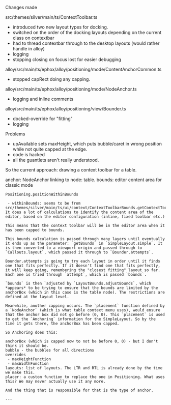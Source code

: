 Changes made


src/themes/silver/main/ts/ContextToolbar.ts

* introduced two new layout types for docking.
* switched on the order of the docking layouts depending on the current class on contextbar
* had to thread contextbar through to the desktop layouts (would rather handle in alloy)
* logging
* stopping closing on focus lost for easier debugging

alloy/src/main/ts/ephox/alloy/positioning/mode/ContentAnchorCommon.ts

* stopped capRect doing any capping.

alloy/src/main/ts/ephox/alloy/positioning/mode/NodeAnchor.ts

* logging and inline comments

alloy/src/main/ts/ephox/alloy/positioning/view/Bounder.ts

* docked-override for "fitting"
* logging



Problems

- upAvailable sets maxHeight, which puts bubble/caret in wrong position while not quite capped at the edge.
- code is hacked
- all the guantlets aren't really understood.



So the current approach: drawing a context toolbar for a table.

anchor: NodeAnchor linking to node: table.
bounds: editor content area for classic mode





```
Positioning.positionWithinBounds

 - withinBounds: seems to be from src/themes/silver/main/ts/ui/context/ContextToolbarBounds.getContextToolbarBounds. It does a lot of calculations to identify the content area of the editor, based on the editor configuration (inline, fixed toolbar etc.)

This means that the context toolbar will be in the editor area when it has been capped to bounds.

This bounds calculation is passed through many layers until eventually it ends up as the parameter: `getBounds` in `SimpleLayout.simple`. It is then converted to a viewport origin and passed through to `Callouts.layout`, which passed it through to `Bounder.attempts`.

Bounder.attempts is going to try each layout in order until it finds one that fits perfectly. If it doesn't find one that fits perfectly, it will keep going, remembering the "closest fitting" layout so far. Each one is tried through `attempt`, which is passed `bounds`.

`bounds` is then `adjusted by `LayoutBounds.adjustBounds`, which *appears* to be trying to ensure that the bounds are limited by the anchorBox (which in this case is the table node). The restrictions are defined at the layout level.

Meanwhile, another capping occurs. The `placement` function defined by a `NodeAnchor` (which is what table context menu uses), would ensure that the anchor box did not go before (0, 0). This `placement` is used to get the `Anchoring` information for the SimpleLayout. So by the time it gets there, the anchorBox has been capped.

So Anchoring does this:

anchorBox (which is capped now to not be before 0, 0) - but I don't think it should be.
bubble - the bubbles for all directions
overrides
 - maxHeightFunction
 - maxWidthFunction
layouts: list of layouts. The LTR and RTL is already done by the time we make this.
placer: a custom function to replace the one in Positioning. What uses this? We may never actually use it any more.

And the thing that is responsible for that is the type of anchor.

---


